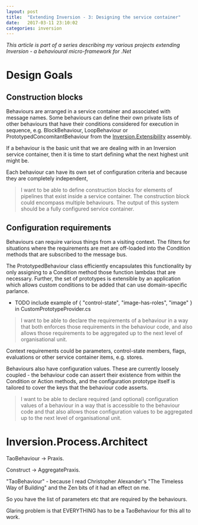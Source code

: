 ```yaml
---
layout: post
title:  "Extending Inversion - 3: Designing the service container"
date:   2017-03-11 23:10:02
categories: inversion
---
```


_This article is part of a series describing my various projects extending Inversion - a behavioural micro-framework for .Net_

# Design Goals

## Construction blocks
Behaviours are arranged in a service container and associated with message names. Some behaviours can define their own private lists of other behaviours that have their conditions considered for execution in sequence, e.g. BlockBehaviour, LoopBehaviour or PrototypedConcomitantBehaviour from the [Inversion.Extensibility](https://github.com/fractos/inversion-extensibility) assembly.

If a behaviour is the basic unit that we are dealing with in an Inversion service container, then it is time to start defining what the next highest unit might be.

Each behaviour can have its own set of configuration criteria and because they are completely independent, 

> I want to be able to define construction blocks for elements of pipelines that exist inside a service container. The construction block could encompass multiple behaviours. The output of this system should be a fully configured service container.

## Configuration requirements
Behaviours can require various things from a visiting context. The filters for situations where the requirements are met are off-loaded into the Condition methods that are subscribed to the message bus.

The PrototypedBehaviour class efficiently encapsulates this functionality by only assigning to a Condition method those function lambdas that are necessary. Further, the set of prototypes is extensible by an application which allows custom conditions to be added that can use domain-specific parlance.

* TODO include example of { "control-state", "image-has-roles", "image" } in CustomPrototypeProvider.cs

> I want to be able to declare the requirements of a behaviour in a way that both enforces those requirements in the behaviour code, and also allows those requirements to be aggregated up to the next level of organisational unit.

Context requirements could be parameters, control-state members, flags, evaluations or other service container items, e.g. stores.

Behaviours also have configuration values. These are currently loosely coupled - the behaviour code can assert their existence from within the Condition or Action methods, and the configuration prototype itself is tailored to cover the keys that the behaviour code asserts.

> I want to be able to declare required (and optional) configuration values of a behaviour in a way that is accessible to the behaviour code and that also allows those configuration values to be aggregated up to the next level of organisational unit.


# Inversion.Process.Architect

TaoBehaviour -> Praxis.

Construct -> AggregatePraxis.

"TaoBehaviour" - because I read Christopher Alexander's "The Timeless Way of Building" and the Zen bits of it had an effect on me.


So you have the list of parameters etc that are required by the behaviours.

Glaring problem is that EVERYTHING has to be a TaoBehaviour for this all to work.


